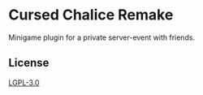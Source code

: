 # Cursed Chalice Remake

Minigame plugin for a private server-event with friends.




## License

[LGPL-3.0](https://choosealicense.com/licenses/lgpl-3.0)

